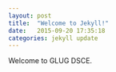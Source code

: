 ```yaml
---
layout: post
title:  "Welcome to Jekyll!"
date:   2015-09-20 17:35:18
categories: jekyll update
---
```

Welcome to GLUG DSCE.